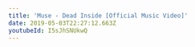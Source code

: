 ```yaml
---
title: 'Muse - Dead Inside [Official Music Video]'
date: 2019-05-03T22:27:12.663Z
youtubeId: I5sJhSNUkwQ
---
```

